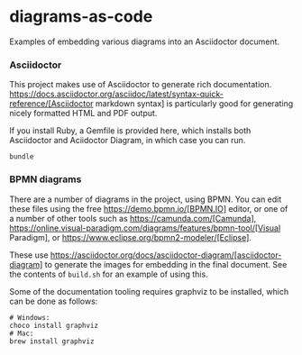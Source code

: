 # diagrams-as-code
Examples of embedding various diagrams into an Asciidoctor document.

### Asciidoctor

This project makes use of Asciidoctor to generate rich documentation. https://docs.asciidoctor.org/asciidoc/latest/syntax-quick-reference/[Asciidoctor markdown syntax] is particularly good for generating nicely formatted HTML and PDF output.

If you install Ruby, a Gemfile is provided here, which installs both Asciidoctor and Aciidoctor Diagram, in which case you can run.

```
bundle
```


### BPMN diagrams

There are a number of diagrams in the project, using BPMN. You can edit these files using the free https://demo.bpmn.io/[BPMN.IO] editor, or one of a number of other tools such as https://camunda.com/[Camunda], https://online.visual-paradigm.com/diagrams/features/bpmn-tool/[Visual Paradigm], or https://www.eclipse.org/bpmn2-modeler/[Eclipse].

These use https://asciidoctor.org/docs/asciidoctor-diagram/[asciidoctor-diagram] to generate the images for embedding in the final document. See the contents of `build.sh` for an example of using this.

Some of the documentation tooling requires graphviz to be installed, which can be done as follows:

```
# Windows:
choco install graphviz
# Mac:
brew install graphviz
```
